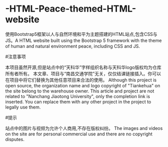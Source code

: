 # -HTML-Peace-themed-HTML-website
使用Bootstrap5框架以人与自然环境和平为主题搭建的HTML站点,包含CSS与JS。A HTML website built using the Bootstrap 5 framework with the theme of human and natural environment peace, including CSS and JS.


#注意事项

本项目虽然开源,但是站点中的“天科华”字样组织名称与天科华logo版权均为仓库所有者所有。
本文章、项目与“南昌交通学院”无关，仅仅结课链接插入。你可以在项目中将它们替换为其他任意项目来合法的使用。 
Although this project is open source, the organization name and logo copyright of "Tiankehua" on the site belong to the warehouse owner. This article and project are not related to "Nanchang Jiaotong University", only the completion link is inserted. You can replace them with any other project in the project to legally use them.

#提示

站点中的图片与视频为允许个人商用,不存在版权纠纷。
The images and videos on the site are for personal commercial use and there are no copyright disputes.
